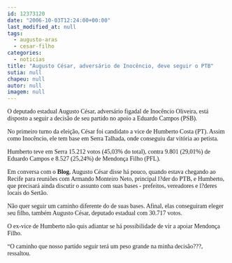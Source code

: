 ```yaml
---
id: 12373120
date: "2006-10-03T12:24:00+00:00"
last_modified_at: null
tags:
  - augusto-aras
  - cesar-filho
categories:
  - noticias
title: "Augusto César, adversário de Inocêncio, deve seguir o PTB"
sutia: null
chapeu: null
autor: null
imagem: null
---
```

<p><P><FONT face=Verdana>O deputado estadual Augusto César, adversário figadal de Inocêncio Oliveira, está disposto a seguir a decisão de seu partido no apoio a Eduardo Campos (PSB).</FONT></P></p>
<p><P><FONT face=Verdana>No primeiro turno da eleição, César foi candidato a vice de Humberto Costa (PT). Assim como Inocêncio, ele tem base em Serra Talhada, onde conseguiu dar vitória ao petista.</FONT></P></p>
<p><P><FONT face=Verdana>Humberto teve em Serra 15.212 votos (45,03% do total), contra 9.801 (29,01%) de Eduardo Campos e 8.527 (25,24%) de Mendonça Filho (PFL).</FONT></P></p>
<p><P><FONT face=Verdana>Em conversa com o <STRONG>Blog</STRONG>, Augusto César disse há pouco, quando estava chegando ao Recife para&nbsp;reuniões com Armando Monteiro Neto, principal l?der do PTB, e Humberto, que precisará ainda discutir o assunto com suas bases - prefeitos, vereadores e l?deres locais do Sertão.</FONT></P></p>
<p><P><FONT face=Verdana>Não quer seguir um caminho diferente do de suas bases. Afinal, elas conseguiram eleger seu filho, também Augusto César, deputado estadual com 30.717 votos.</FONT></P></p>
<p><P><FONT face=Verdana>O ex-vice de Humberto não quis adiantar se há possibilidade de vir a apoiar Mendonça Filho.</FONT></P></p>
<p><P><FONT face=Verdana>“O caminho que nosso partido seguir terá um peso grande na minha decisão???, ressaltou.</FONT></P> </p>
